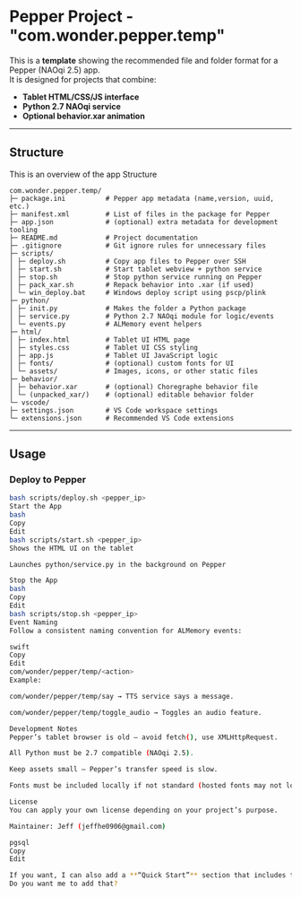
# Pepper Project - "com.wonder.pepper.temp"

This is a **template** showing the recommended file and folder format for a Pepper (NAOqi 2.5) app.  
It is designed for projects that combine:
- **Tablet HTML/CSS/JS interface**
- **Python 2.7 NAOqi service**
- **Optional behavior.xar animation**

---

## Structure

This is an overview of the app Structure

    com.wonder.pepper.temp/
    ├─ package.ini          # Pepper app metadata (name,version, uuid, etc.)
    ├─ manifest.xml         # List of files in the package for Pepper
    ├─ app.json             # (optional) extra metadata for development tooling
    ├─ README.md            # Project documentation
    ├─ .gitignore           # Git ignore rules for unnecessary files
    ├─ scripts/
    │ ├─ deploy.sh          # Copy app files to Pepper over SSH
    │ ├─ start.sh           # Start tablet webview + python service
    │ ├─ stop.sh            # Stop python service running on Pepper
    │ ├─ pack_xar.sh        # Repack behavior into .xar (if used)
    │ └─ win_deploy.bat     # Windows deploy script using pscp/plink
    ├─ python/
    │ ├─ init.py            # Makes the folder a Python package
    │ ├─ service.py         # Python 2.7 NAOqi module for logic/events
    │ └─ events.py          # ALMemory event helpers
    ├─ html/
    │ ├─ index.html         # Tablet UI HTML page
    │ ├─ styles.css         # Tablet UI CSS styling
    │ ├─ app.js             # Tablet UI JavaScript logic
    │ ├─ fonts/             # (optional) custom fonts for UI
    │ └─ assets/            # Images, icons, or other static files
    ├─ behavior/
    │ ├─ behavior.xar       # (optional) Choregraphe behavior file
    │ └─ (unpacked_xar/)    # (optional) editable behavior folder
    └─ vscode/
    ├─ settings.json        # VS Code workspace settings
    └─ extensions.json      # Recommended VS Code extensions



---

## Usage

### Deploy to Pepper
```bash
bash scripts/deploy.sh <pepper_ip>
Start the App
bash
Copy
Edit
bash scripts/start.sh <pepper_ip>
Shows the HTML UI on the tablet

Launches python/service.py in the background on Pepper

Stop the App
bash
Copy
Edit
bash scripts/stop.sh <pepper_ip>
Event Naming
Follow a consistent naming convention for ALMemory events:

swift
Copy
Edit
com/wonder/pepper/temp/<action>
Example:

com/wonder/pepper/temp/say → TTS service says a message.

com/wonder/pepper/temp/toggle_audio → Toggles an audio feature.

Development Notes
Pepper’s tablet browser is old — avoid fetch(), use XMLHttpRequest.

All Python must be 2.7 compatible (NAOqi 2.5).

Keep assets small — Pepper’s transfer speed is slow.

Fonts must be included locally if not standard (hosted fonts may not load).

License
You can apply your own license depending on your project’s purpose.

Maintainer: Jeff (jeffhe0906@gmail.com)

pgsql
Copy
Edit

If you want, I can also add a **“Quick Start”** section that includes the full Git setup + Pepper deploy steps so you can hand this README to someone else and they can run your project with zero extra instructions.  
Do you want me to add that?